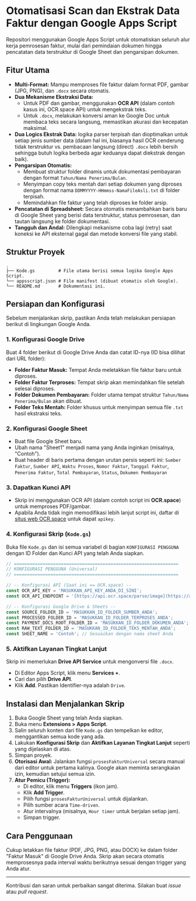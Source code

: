 # Otomatisasi Scan dan Ekstrak Data Faktur dengan Google Apps Script

Repositori menggunakan Google Apps Script untuk otomatiskan seluruh alur kerja pemrosesan faktur, mulai dari pemindaian dokumen hingga pencatatan data terstruktur di Google Sheet dan pengarsipan dokumen.

## Fitur Utama

- **Multi-Format:** Mampu memproses file faktur dalam format PDF, gambar (JPG, PNG), dan `.docx` secara otomatis.
- **Dua Mekanisme Ekstraksi Data:**
    - Untuk PDF dan gambar, menggunakan **OCR API** (dalam contoh kasus ini, OCR.space API) untuk mengekstrak teks.
    - Untuk `.docx`, melakukan konversi aman ke Google Doc untuk membaca teks secara langsung, memastikan akurasi dan kecepatan maksimal.
- **Dua Logics Ekstrak Data:** logika parser terpisah dan dioptimalkan untuk setiap jenis sumber data (dalam hal ini, biasanya hasil OCR cenderung tidak terstruktur vs. pembacaan langsung (direct) `.docx` lebih bersih sehingga butuh logika berbeda agar keduanya dapat diekstrak dengan baik).
- **Pengarsipan Otomatis:**
    - Membuat struktur folder dinamis untuk dokumentasi pembayaran dengan format `Tahun/Nama Penerima/Bulan`.
    - Menyimpan copy teks mentah dari setiap dokumen yang diproses dengan format nama `DDMMYYYY-HHmmss-NamaFileAsli.txt` di folder terpisah.
    - Memindahkan file faktur yang telah diproses ke folder arsip.
- **Pencatatan di Spreadsheet:** Secara otomatis menambahkan baris baru di Google Sheet yang berisi data terstruktur, status pemrosesan, dan tautan langsung ke folder dokumentasi.
- **Tangguh dan Andal:** Dilengkapi mekanisme coba lagi (retry) saat koneksi ke API eksternal gagal dan metode konversi file yang stabil.

## Struktur Proyek

```
.
├── Kode.gs         # File utama berisi semua logika Google Apps Script.
└── appsscript.json # File manifest (dibuat otomatis oleh Google).
└── README.md       # Dokumentasi ini.
```

## Persiapan dan Konfigurasi

Sebelum menjalankan skrip, pastikan Anda telah melakukan persiapan berikut di lingkungan Google Anda.

### 1. Konfigurasi Google Drive
Buat 4 folder berikut di Google Drive Anda dan catat ID-nya (ID bisa dilihat dari URL folder):
- **Folder Faktur Masuk:** Tempat Anda meletakkan file faktur baru untuk diproses.
- **Folder Faktur Terproses:** Tempat skrip akan memindahkan file setelah selesai diproses.
- **Folder Dokumen Pembayaran:** Folder utama tempat struktur `Tahun/Nama Penerima/Bulan` akan dibuat.
- **Folder Teks Mentah:** Folder khusus untuk menyimpan semua file `.txt` hasil ekstraksi teks.

### 2. Konfigurasi Google Sheet
- Buat file Google Sheet baru.
- Ubah nama "Sheet1" menjadi nama yang Anda inginkan (misalnya, "Contoh").
- Buat header di baris pertama dengan urutan persis seperti ini:
  `Sumber Faktur`, `Sumber API`, `Waktu Proses`, `Nomor Faktur`, `Tanggal Faktur`, `Penerima Faktur`, `Total Pembayaran`, `Status`, `Dokumen Pembayaran`

### 3. Dapatkan Kunci API
- Skrip ini menggunakan OCR API (dalam contoh script ini **OCR.space**) untuk memproses PDF/gambar.
- Apabila Anda tidak ingin memodifikasi lebih lanjut script ini, daftar di [situs web OCR.space](https://ocr.space/ocrapi/free) untuk dapat `apikey`.

### 4. Konfigurasi Skrip (`Kode.gs`)
Buka file `Kode.gs` dan isi semua variabel di bagian `KONFIGURASI PENGGUNA` dengan ID Folder dan Kunci API yang telah Anda siapkan.

```javascript
// ===============================================================
// KONFIGURASI PENGGUNA (Universal)
// ===============================================================

// -- Konfigurasi API (Saat ini == OCR.space) --
const OCR_API_KEY = 'MASUKKAN_API_KEY_ANDA_DI_SINI'; 
const OCR_API_ENDPOINT = '[https://api.ocr.space/parse/image](https://api.ocr.space/parse/image)';

// -- Konfigurasi Google Drive & Sheets --
const SOURCE_FOLDER_ID = 'MASUKKAN_ID_FOLDER_SUMBER_ANDA';
const PROCESSED_FOLDER_ID = 'MASUKKAN_ID_FOLDER_TERPROSES_ANDA';
const PAYMENT_DOCS_ROOT_FOLDER_ID = 'MASUKKAN_ID_FOLDER_DOKUMEN_ANDA';
const RAW_TEXT_FOLDER_ID = 'MASUKKAN_ID_FOLDER_TEKS_MENTAH_ANDA';
const SHEET_NAME = 'Contoh'; // Sesuaikan dengan nama sheet Anda
```

### 5. Aktifkan Layanan Tingkat Lanjut
Skrip ini memerlukan **Drive API Service** untuk mengonversi file `.docx`.
- Di Editor Apps Script, klik menu **Services +**.
- Cari dan pilih **Drive API**.
- Klik **Add**. Pastikan Identifier-nya adalah `Drive`.

## Instalasi dan Menjalankan Skrip

1.  Buka Google Sheet yang telah Anda siapkan.
2.  Buka menu **Extensions > Apps Script**.
3.  Salin seluruh konten dari file `Kode.gs` dan tempelkan ke editor, menggantikan semua kode yang ada.
4.  Lakukan **Konfigurasi Skrip** dan **Aktifkan Layanan Tingkat Lanjut** seperti yang dijelaskan di atas.
5.  Simpan proyek.
6.  **Otorisasi Awal:** Jalankan fungsi `prosesFakturUniversal` secara manual dari editor untuk pertama kalinya. Google akan meminta serangkaian izin, kemudian setujui semua izin.
7.  **Atur Pemicu (Trigger):**
    - Di editor, klik menu **Triggers** (ikon jam).
    - Klik **Add Trigger**.
    - Pilih fungsi `prosesFakturUniversal` untuk dijalankan.
    - Pilih sumber acara `Time-driven`.
    - Atur intervalnya (misalnya, `Hour timer` untuk berjalan setiap jam).
    - Simpan trigger.

## Cara Penggunaan

Cukup letakkan file faktur (PDF, JPG, PNG, atau DOCX) ke dalam folder "Faktur Masuk" di Google Drive Anda. Skrip akan secara otomatis memprosesnya pada interval waktu berikutnya sesuai dengan trigger yang Anda atur.

---

Kontribusi dan saran untuk perbaikan sangat diterima. Silakan buat *issue* atau *pull request*.

